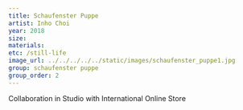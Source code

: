 ```yaml
---
title: Schaufenster Puppe
artist: Inho Choi
year: 2018
size: 
materials:
etc: /still-life
image_url: ../../../../../static/images/schaufenster_puppe1.jpg
group: schaufenster puppe
group_order: 2
---
```


Collaboration in Studio with International Online Store